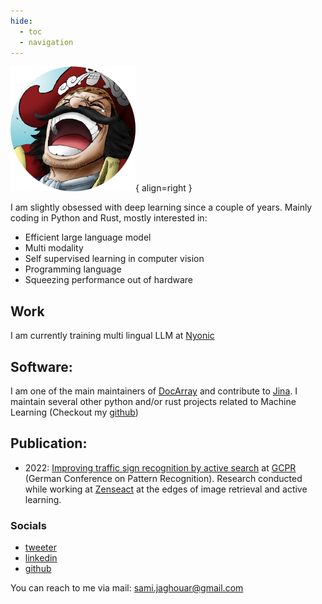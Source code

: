 ```yaml
---
hide:
  - toc
  - navigation
---
```


![Image title](assets/logo.png){ align=right }

I am slightly obsessed with deep learning since a couple of years. Mainly coding in Python and Rust, mostly interested in:

* Efficient large language model
* Multi modality
* Self supervised learning in computer vision
* Programming language
* Squeezing performance out of hardware



## **Work**

I am currently training multi lingual LLM at [Nyonic](https://www.nyonic.ai/)

## **Software**:

I am one of the main maintainers of [DocArray](https://github.com/docarray/docarray) and contribute to [Jina](https://github.com/jina-ai/jina). I maintain several other python and/or rust projects related to Machine Learning (Checkout my [github](https://github.com/samsja))

## **Publication**:

* 2022: [Improving traffic sign recognition by active search](https://arxiv.org/abs/2111.14426) at [GCPR](https://link.springer.com/chapter/10.1007/978-3-031-16788-1_36) (German Conference on Pattern Recognition). Research conducted while working at [Zenseact](https://zenseact.com/) at the edges of image retrieval and active learning.


### Socials

* [tweeter](https://twitter.com/samsja19)
* [linkedin](https://www.linkedin.com/in/sami-jaghouar-805505193/)
* [github](https://github.com/samsja)

You can reach to me via mail: sami.jaghouar@gmail.com